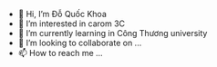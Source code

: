 - 👋 Hi, I’m Đỗ Quốc Khoa
- 👀 I’m interested in carom 3C
- 🌱 I’m currently learning in Công Thương university
- 💞️ I’m looking to collaborate on ...
- 📫 How to reach me ...

<!---
do-khoa123/do-khoa123 is a ✨ special ✨ repository because its `README.md` (this file) appears on your GitHub profile.
You can click the Preview link to take a look at your changes.
--->


